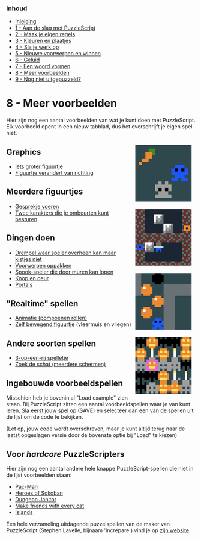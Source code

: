 ### Inhoud

- [Inleiding](index.md)
- [1 - Aan de slag met PuzzleScript](1-aan-de-slag-met-puzzlescript.md)
- [2 - Maak je eigen regels](2-maak-je-eigen-regels.md)
- [3 - Kleuren en plaatjes](3-kleuren-en-plaatjes.md)
- [4 - Sla je werk op](4-sla-je-werk-op.md)
- [5 - Nieuwe voorwerpen en winnen](5-nieuwe-voorwerpen-en-winnen.md)
- [6 - Geluid](6-geluid.md)
- [7 - Een woord vormen](7-een-woord-vormen.md)
- [8 - Meer voorbeelden](8-meer-voorbeelden.md)
- [9 - Nog niet uitgepuzzeld?](9-er-kan-nog-veel-meer.md)

# 8 - Meer voorbeelden

Hier zijn nog een aantal voorbeelden van wat je kunt doen met PuzzleScript. Elk voorbeeld opent in een nieuw tabblad, dus het overschrijft je eigen spel niet.

<img src='images/konijn.png' style='clear: right; float: right; margin: 10px;' />

## Graphics

- <a target='_blank' href='https://www.puzzlescript.net/editor.html?hack=7fb5dfd7af4edcbd77a1fdf781e09630'>Iets groter figuurtje</a>
- <a target='_blank' href='https://www.puzzlescript.net/editor.html?hack=30ad34a24a668d728699d631ba7cad87'>Figuurtje verandert van richting</a>

<img src='images/portals.png' style='clear: right; float: right; margin: 10px;' />

## Meerdere figuurtjes

- <a target='_blank' href='https://www.puzzlescript.net/editor.html?hack=4c7c6ed93d844f701f8eecc462d5c189'>Gesprekje voeren</a>
- <a target='_blank' href='https://www.puzzlescript.net/editor.html?hack=46dc834b710fca005085e07226b6b938'>Twee karakters die je ombeurten kunt besturen</a>

<img src='images/pumpkins.png' style='clear: right; float: right; margin: 10px;' />

## Dingen doen

- <a target='_blank' href='https://www.puzzlescript.net/editor.html?hack=b8fed376b06397956ec0650c4ad46d28'>Drempel waar speler overheen kan maar kistjes niet</a>
- <a target='_blank' href='https://www.puzzlescript.net/editor.html?hack=fb56063e895cda09490f0a2fd24f3724'>Voorwerpen oppakken</a>
- <a target='_blank' href='https://www.puzzlescript.net/editor.html?hack=1921649f0225820ff3dd08a1da3111a1'>Spook-speler die door muren kan lopen</a>
- <a target='_blank' href='https://www.puzzlescript.net/editor.html?hack=d745b4dd69fc65d639036b265c50a90e'>Knop en deur</a>
- <a target='_blank' href='https://www.puzzlescript.net/editor.html?hack=af663364ab76b4c42b857eb5fffca98a'>Portals</a>

<img src='images/match3.png' style='clear: right; float: right; margin: 10px;' />

## "Realtime" spellen

- <a target='_blank' href='https://www.puzzlescript.net/editor.html?hack=2629d8f2cb707fa72f5ede9f9d7b420b'>Animatie (pompoenen rollen)</a>
- <a target='_blank' href='https://www.puzzlescript.net/editor.html?hack=89bc7e7e1785814d2605c210ef86c8bf'>Zelf bewegend figuurtje</a> (vleermuis en vliegen)

## Andere soorten spellen

- <a target='_blank' href='https://www.puzzlescript.net/editor.html?hack=7835f8c670f5cc26fd0598e980810b44'>3-op-een-rij spelletje</a>
- <a target='_blank' href='https://www.puzzlescript.net/editor.html?hack=637f03e3c4899dec47f2d98b868a80db'>Zoek de schat (meerdere schermen)</a>


## Ingebouwde voorbeeldspellen

Misschien heb je bovenin al "Load example" zien staan. Bij PuzzleScript zitten een aantal voorbeeldspellen waar je van kunt leren. Sla eerst jouw spel op (SAVE) en selecteer dan een van de spellen uit de lijst om de code te bekijken.

(Let op, jouw code wordt overschreven, maar je kunt altijd terug naar de laatst opgeslagen versie door de bovenste optie bij "Load" te kiezen)

## Voor <i>hardcore</i> PuzzleScripters

Hier zijn nog een aantal andere hele knappe PuzzleScript-spellen die niet in de lijst voorbeelden staan:

  - <a href='https://www.puzzlescript.net/play.html?p=6847686' target='_blank'>Pac-Man</a>
  - <a href='https://www.puzzlescript.net/play.html?p=6860122' target='_blank'>Heroes of Sokoban</a>
  - <a href='https://www.puzzlescript.net/play.html?p=6866423' target='_blank'>Dungeon Janitor</a>
  - <a href='https://w.itch.io/herding-cats' target='_blank'>Make friends with every cat</a>
  - <a href='https://rosden.itch.io/islands' target='_blank'>Islands</a>

Een hele verzameling uitdagende puzzelspellen van de maker van PuzzleScript (Stephen Lavelle, bijnaam 'increpare') vind je op <a href='https://www.increpare.com/' target='_blank'>zijn website</a>.
